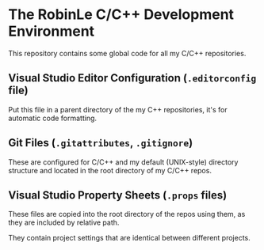 # The RobinLe C/C++ Development Environment
This repository contains some global code for all my C/C++ repositories.


## Visual Studio Editor Configuration (`.editorconfig` file)
Put this file in a parent directory of the my C++ repositories, it's for automatic code formatting.


## Git Files (`.gitattributes`,  `.gitignore`)
These are configured for C/C++ and my default (UNIX-style) directory structure and located in the
root directory of my C/C++ repos.


## Visual Studio Property Sheets (`.props` files)
These files are copied into the root directory of the repos using them,
as they are included by relative path.

They contain project settings that are identical between different projects.